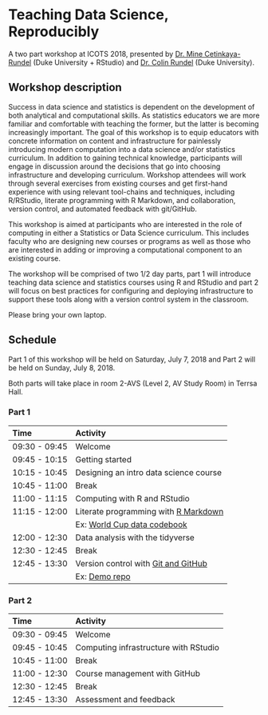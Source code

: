 # Teaching Data Science, Reproducibly

A two part workshop at ICOTS 2018, presented by 
[Dr. Mine Cetinkaya-Rundel](https://www2.stat.duke.edu/~mc301) 
(Duke University + RStudio) 
and [Dr. Colin Rundel](https://www2.stat.duke.edu/~cr173/) (Duke University).

## Workshop description

Success in data science and statistics is dependent on the development of both analytical and computational skills. As statistics educators we are more familiar and comfortable with teaching the former, but the latter is becoming increasingly important. The goal of this workshop is to equip educators with concrete information on content and infrastructure for painlessly introducing modern computation into a data science and/or statistics curriculum. In addition to gaining technical knowledge, participants will engage in discussion around the decisions that go into choosing infrastructure and developing curriculum. Workshop attendees will work through several exercises from existing courses and get first-hand experience with using relevant tool-chains and techniques, including R/RStudio, literate programming with R Markdown, and collaboration, version control, and automated feedback with git/GitHub.

This workshop is aimed at participants who are interested in the role of computing in either a Statistics or Data Science curriculum. This includes faculty who are designing new courses or programs as well as those who are interested in adding or improving a computational component to an existing course.

The workshop will be comprised of two 1/2 day parts, part 1 will introduce teaching data science and statistics courses using R and RStudio and part 2 will focus on best practices for configuring and deploying infrastructure to support these tools along with a version control system in the classroom.

Please bring your own laptop.

## Schedule

Part 1 of this workshop will be held on Saturday, July 7, 2018 and Part 2 
will be held on Sunday, July 8, 2018.

Both parts will take place in room 2-AVS (Level 2, AV Study Room) in Terrsa Hall.

### Part 1

| Time          | Activity                                |
|:--------------|:----------------------------------------|
| 09:30 - 09:45 | Welcome                                 |
| 09:45 - 10:15 | Getting started |
| 10:15 - 10:45 | Designing an intro data science course  |
| 10:45 - 11:00 | Break |
| 11:00 - 11:15 | Computing with R and RStudio            |
| 11:15 - 12:00 | Literate programming with [R Markdown](https://htmlpreview.github.io/?https://github.com/mine-cetinkaya-rundel/teach-data-sci-icots2018/blob/master/01-04-rmarkdown/01-04-rmarkdown.html)    |
|               | Ex: [World Cup data codebook](https://github.com/mine-cetinkaya-rundel/teach-data-sci-icots2018/blob/master/01-04-rmarkdown/data/README.md)                        |
| 12:00 - 12:30 | Data analysis with the tidyverse        |
| 12:30 - 12:45 | Break                                   |
| 12:45 - 13:30 | Version control with [Git and GitHub](https://htmlpreview.github.io/?https://github.com/mine-cetinkaya-rundel/teach-data-sci-icots2018/blob/master/01-06-git/01-06-git.html) |
|               | Ex: [Demo repo](https://github.com/mine-cetinkaya-rundel/teach-data-sci-icots2018-demo)  |

### Part 2

| Time          | Activity                                |
|:--------------|:----------------------------------------|
| 09:30 - 09:45 | Welcome                                 |
| 09:45 - 10:45 | Computing infrastructure with RStudio   |
| 10:45 - 11:00 | Break                                   |
| 11:00 - 12:30 | Course management with GitHub           |
| 12:30 - 12:45 | Break                                   |
| 12:45 - 13:30 | Assessment and feedback                 |
